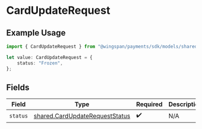 # CardUpdateRequest

## Example Usage

```typescript
import { CardUpdateRequest } from "@wingspan/payments/sdk/models/shared";

let value: CardUpdateRequest = {
    status: "Frozen",
};
```

## Fields

| Field                                                                                   | Type                                                                                    | Required                                                                                | Description                                                                             |
| --------------------------------------------------------------------------------------- | --------------------------------------------------------------------------------------- | --------------------------------------------------------------------------------------- | --------------------------------------------------------------------------------------- |
| `status`                                                                                | [shared.CardUpdateRequestStatus](../../../sdk/models/shared/cardupdaterequeststatus.md) | :heavy_check_mark:                                                                      | N/A                                                                                     |